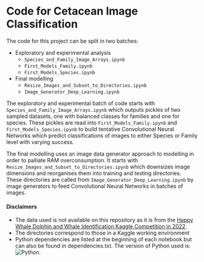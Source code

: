 # Code for Cetacean Image Classification

The code for this project can be split in two batches:

- Exploratory and experimental analysis
    - `Species_and_Family_Image_Arrays.ipynb`
    - `First_Models_Family.ipynb`
    - `First_Models_Species.ipynb`
- Final modelling
    - `Resize_Images_and_Subset_to_Directories.ipynb`
    - `Image_Generator_Deep_Learning.ipynb`

The exploratory and experimental batch of code starts with `Species_and_Family_Image_Arrays.ipynb` which outputs pickles of two sampled datasets, one with balanced classes for families and one for species. These pickles are read into `First_Models_Family.ipynb` and `First_Models_Species.ipynb` to build tentative Convolutional Neural Networks which predict classifications of images to either Species or Family level with varying success.

The final modelling uses an image data generator approach to modelling in order to palliate RAM overconsumption. It starts with `Resize_Images_and_Subset_to_Directories.ipynb` which downsizes image dimensions and reorganises them into training and testing directories. These directories are called from `Image_Generator_Deep_Learning.ipynb` by image generators to feed Convolutional Neural Networks in batches of images.

#### Disclaimers
- The data used is not available on this repository as it is from the [Happy Whale Dolphin and Whale Identification Kaggle Competition in 2022](https://www.kaggle.com/c/happy-whale-and-dolphin?msclkid=378742b3c18711ec84d2d084acce762e).
- The directories correspond to those in a Kaggle working environment
- Python dependencies are listed at the beginning of each notebook but can also be found in dependencies.txt. The version of Python used is: ![Python](https://upload.wikimedia.org/wikipedia/commons/1/1b/Blue_Python_3.9_Shield_Badge.svg).
